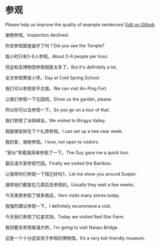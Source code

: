 # 参观

Please help us improve the quality of example sentences! [Edit on Github](https://github.com/jiyushe/jiyu-example-sentence-source/blob/main/chinese/canguan.md)

<p><span class="chinese">谢绝参观。</span><span class="english">Inspection declined.</span></p>

<p><span class="chinese">你去参观那座庙宇了吗？</span><span class="english">Did you see the Temple?</span></p>

<p><span class="chinese">每小时只有5-6人参观。</span><span class="english">About 5-6 people per hour.</span></p>

<p><span class="chinese">但这和去博物馆参观相差太多了。</span><span class="english">But it's definitely a lot,</span></p>

<p><span class="chinese">全天参观寒泉小学。</span><span class="english">Day at Cold Spring School.</span></p>

<p><span class="chinese">我们可以参观安平古堡。</span><span class="english">We can visit An-Ping Fort.</span></p>

<p><span class="chinese">让我们参观一下花园吧。</span><span class="english">Show us the garden, please.</span></p>

<p><span class="chinese">所以你可以去参观一下。</span><span class="english">So you go on a tour of that.</span></p>

<p><span class="chinese">我们参观了冰雨峡谷。</span><span class="english">We visited to Bingyu Valley.</span></p>

<p><span class="chinese">我能够安排在下个礼拜参观。</span><span class="english">I can set up a twe near week.</span></p>

<p><span class="chinese">我的爱，谢绝参观。</span><span class="english">I love, not open to visitors.</span></p>

<p><span class="chinese">“家伙”带着我简单参观了一下。</span><span class="english">The Guy gave me a quick tour.</span></p>

<p><span class="chinese">最后请大家参观竹园。</span><span class="english">Finally we visited the Bamboo.</span></p>

<p><span class="chinese">让我带你们参观一下宿迁好吗?。</span><span class="english">Let me show you around Suqian.</span></p>

<p><span class="chinese">通常他们都是在几周后去参观的。</span><span class="english">Usually they wait a few weeks.</span></p>

<p><span class="chinese">今天弗恩参观了很多商店。</span><span class="english">Vern visits many stores today.</span></p>

<p><span class="chinese">我强烈建议参观一下。</span><span class="english">I definitely recommend a visit.</span></p>

<p><span class="chinese">今天我们参观了红星农场。</span><span class="english">Today we visited Red Star Farm.</span></p>

<p><span class="chinese">我将要去参观南浦大桥。</span><span class="english">I'm going to visit Nanpu Bridge.</span></p>

<p><span class="chinese">这是一个十分适宜孩子参观的博物馆。</span><span class="english">It’s a very kid-friendly museum.</span></p>

